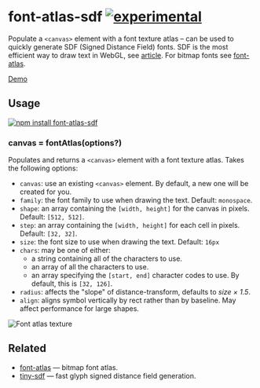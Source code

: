 # font-atlas-sdf [![experimental](http://badges.github.io/stability-badges/dist/experimental.svg)](http://github.com/badges/stability-badges)

Populate a `<canvas>` element with a font texture atlas – can be used to quickly
generate SDF (Signed Distance Field) fonts. SDF is the most efficient way to draw text in WebGL, see [article](https://www.mapbox.com/blog/text-signed-distance-fields/). For bitmap fonts see [font-atlas](https://github.com/hughsk/font-atlas).

[Demo](https://dfcreative.github.io/font-atlas-sdf)

## Usage

[![npm install font-atlas-sdf](https://nodei.co/npm/font-atlas-sdf.png?mini=true)](https://npmjs.org/package/font-atlas-sdf/)

### canvas = fontAtlas(options?)

Populates and returns a `<canvas>` element with a font texture atlas. Takes
the following options:

* `canvas`: use an existing `<canvas>` element. By default, a new one will
  be created for you.
* `family`: the font family to use when drawing the text. Default: `monospace`.
* `shape`: an array containing the `[width, height]` for the canvas in pixels.
  Default: `[512, 512]`.
* `step`: an array containing the `[width, height]` for each cell in pixels.
  Default: `[32, 32]`.
* `size`: the font size to use when drawing the text. Default: `16px`
* `chars`: may be one of either:
  * a string containing all of the characters to use.
  * an array of all the characters to use.
  * an array specifying the `[start, end]` character codes to use. By default,
    this is `[32, 126]`.
* `radius`: affects the "slope" of distance-transform, defaults to _size × 1.5_.
* `align`: aligns symbol vertically by rect rather than by baseline. May affect performance for large shapes.

<img src="https://raw.githubusercontent.com/dfcreative/font-atlas-sdf/master/atlas.png" alt="Font atlas texture"/>

## Related

* [font-atlas](https://github.com/hughsk/font-atlas) — bitmap font atlas.
* [tiny-sdf](https://github.com/mapbox/tiny-sdf) — fast glyph signed distance field generation.

